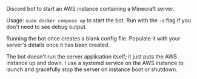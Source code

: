 Discord bot to start an AWS instance containing a Minecraft server.

Usage: `sudo docker compose up` to start the bot. Run with the `-d` flag if you
don't need to see debug output.

Running the bot once creates a blank config file. Populate it with your server's
details once it has been created.

The bot doesn't run the server application itself; it just puts the AWS instance
up and down. I use a systemd service on the AWS instance to launch and
gracefully stop the server on instance boot or shutdown.
